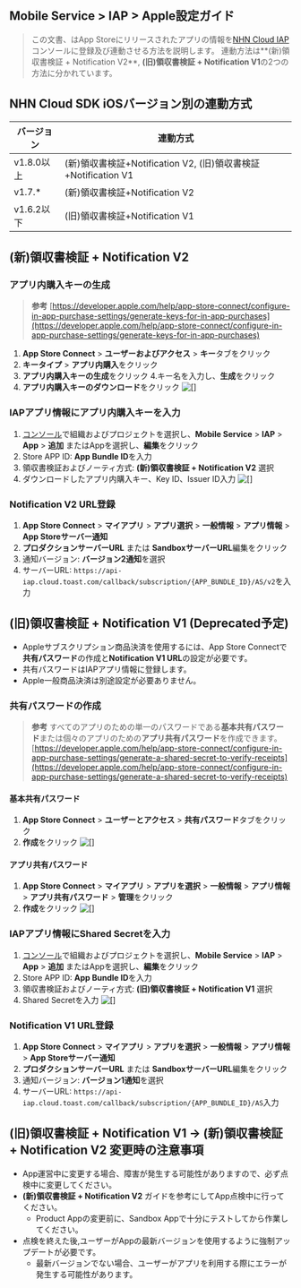 ## Mobile Service > IAP > Apple設定ガイド

> この文書、はApp Storeにリリースされたアプリの情報を[NHN Cloud IAP](https://docs.nhncloud.com/ko/Mobile%20Service/IAP/ko/Overview/)コンソールに登録及び連動させる方法を説明します。
> 連動方法は**(新)領収書検証 + Notification V2**, **(旧)領収書検証 + Notification V1**の2つの方法に分かれています。

## NHN Cloud SDK iOSバージョン別の連動方式
| バージョン       | 連動方式                                                |
|-----------|----------------------------------------------------------|
| v1.8.0以上 | (新)領収書検証+Notification V2, (旧)領収書検証+Notification V1 |
| v1.7.*    | (新)領収書検証+Notification V2                              |
| v1.6.2以下 | (旧)領収書検証+Notification V1                              |


## (新)領収書検証 + Notification V2
### アプリ内購入キーの生成
> **参考** 
> [https://developer.apple.com/help/app-store-connect/configure-in-app-purchase-settings/generate-keys-for-in-app-purchases](https://developer.apple.com/help/app-store-connect/configure-in-app-purchase-settings/generate-keys-for-in-app-purchases)

1. **App Store Connect** > **ユーザーおよびアクセス** > **キー**タブをクリック
2. **キータイプ** > **アプリ内購入**をクリック
3. **アプリ内購入キーの生成**をクリック
4.キー名を入力し、**生成**をクリック
5. **アプリ内購入キーのダウンロード**をクリック
![[]](http://static.toastoven.net/prod_iap/iap-console-apple-in-app-purchase-key.png)

### IAPアプリ情報にアプリ内購入キーを入力
1. [コンソール](https://console.nhncloud.com)で組織およびプロジェクトを選択し、**Mobile Service** > **IAP** > **App** > **追加** またはAppを選択し、**編集**をクリック
2. Store APP ID: **App Bundle ID**を入力
3. 領収書検証およびノーティ方式: **(新)領収書検証 + Notification V2** 選択
4. ダウンロードしたアプリ内購入キー、Key ID、Issuer ID入力
![[]](http://static.toastoven.net/prod_iap/iap-console-apple-edit-v2.png)

### Notification V2 URL登録
1. **App Store Connect** > **マイアプリ** > **アプリ選択** > **一般情報** > **アプリ情報** > **App Storeサーバー通知**
2. **プロダクションサーバーURL** または **SandboxサーバーURL**編集をクリック
3. 通知バージョン: **バージョン2通知**を選択
4. サーバーURL: `https://api-iap.cloud.toast.com/callback/subscription/{APP_BUNDLE_ID}/AS/v2`を入力


## (旧)領収書検証 + Notification V1 (Deprecated予定)
- Appleサブスクリプション商品決済を使用するには、App Store Connectで**共有パスワード**の作成と**Notification V1 URL**の設定が必要です。
- 共有パスワードはIAPアプリ情報に登録します。
- Apple一般商品決済は別途設定が必要ありません。

### 共有パスワードの作成
> **参考**
> すべてのアプリのための単一のパスワードである**基本共有パスワード**または個々のアプリのための**アプリ共有パスワード**を作成できます。
> [https://developer.apple.com/help/app-store-connect/configure-in-app-purchase-settings/generate-a-shared-secret-to-verify-receipts](https://developer.apple.com/help/app-store-connect/configure-in-app-purchase-settings/generate-a-shared-secret-to-verify-receipts)

#### 基本共有パスワード
1. **App Store Connect** > **ユーザーとアクセス** > **共有パスワード**タブをクリック
2. **作成**をクリック
![[]](http://static.toastoven.net/prod_iap/iap-console-apple-primary-shared-secret.png)

#### アプリ共有パスワード
1. **App Store Connect** > **マイアプリ** > **アプリを選択** > **一般情報** > **アプリ情報** > **アプリ共有パスワード** > **管理**をクリック
2. **作成**をクリック
![[]](http://static.toastoven.net/prod_iap/iap-console-apple-app-specific-shared-secret.png)

### IAPアプリ情報にShared Secretを入力
1. [コンソール](https://console.nhncloud.com)で組織およびプロジェクトを選択し、**Mobile Service** > **IAP** > **App** > **追加** またはAppを選択し、**編集**をクリック
2. Store APP ID: **App Bundle ID**を入力
3. 領収書検証およびノーティ方式: **(旧)領収書検証 + Notification V1** 選択
4. Shared Secretを入力
![[]](http://static.toastoven.net/prod_iap/iap-console-apple-edit-v1.png)

### Notification V1 URL登録
1. **App Store Connect** > **マイアプリ** > **アプリを選択** > **一般情報** > **アプリ情報** > **App Storeサーバー通知**
2. **プロダクションサーバーURL** または **SandboxサーバーURL**編集をクリック
3. 通知バージョン: **バージョン1通知**を選択
4. サーバーURL: `https://api-iap.cloud.toast.com/callback/subscription/{APP_BUNDLE_ID}/AS`入力


## (旧)領収書検証 + Notification V1 → (新)領収書検証 + Notification V2 変更時の注意事項
- App運営中に変更する場合、障害が発生する可能性がありますので、必ず点検中に変更してください。
- **(新)領収書検証 + Notification V2** ガイドを参考にしてApp点検中に行ってください。
    - Product Appの変更前に、Sandbox Appで十分にテストしてから作業してください。
- 点検を終えた後,ユーザーがAppの最新バージョンを使用するように強制アップデートが必要です。
    - 最新バージョンでない場合、ユーザーがアプリを利用する際にエラーが発生する可能性があります。
